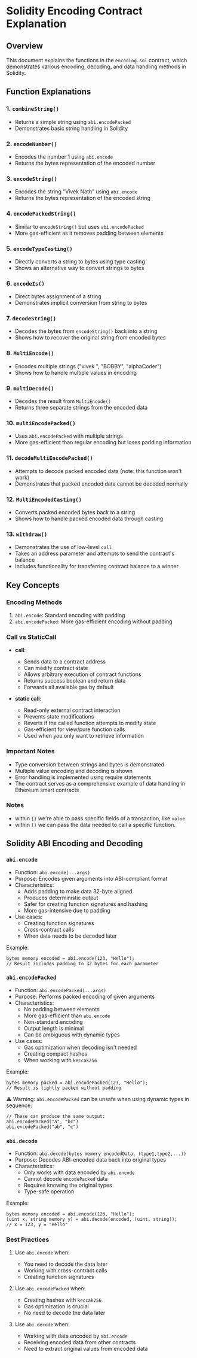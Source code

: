 # Solidity Encoding Contract Explanation

## Overview

This document explains the functions in the `encoding.sol` contract, which demonstrates various encoding, decoding, and data handling methods in Solidity.

## Function Explanations

### 1. `combineString()`

- Returns a simple string using `abi.encodePacked`
- Demonstrates basic string handling in Solidity

### 2. `encodeNumber()`

- Encodes the number 1 using `abi.encode`
- Returns the bytes representation of the encoded number

### 3. `encodeString()`

- Encodes the string "Vivek Nath" using `abi.encode`
- Returns the bytes representation of the encoded string

### 4. `encodePackedString()`

- Similar to `encodeString()` but uses `abi.encodePacked`
- More gas-efficient as it removes padding between elements

### 5. `encodeTypeCasting()`

- Directly converts a string to bytes using type casting
- Shows an alternative way to convert strings to bytes

### 6. `encodeIs()`

- Direct bytes assignment of a string
- Demonstrates implicit conversion from string to bytes

### 7. `decodeString()`

- Decodes the bytes from `encodeString()` back into a string
- Shows how to recover the original string from encoded bytes

### 8. `MultiEncode()`

- Encodes multiple strings ("vivek ", "BOBBY", "alphaCoder")
- Shows how to handle multiple values in encoding

### 9. `multiDecode()`

- Decodes the result from `MultiEncode()`
- Returns three separate strings from the encoded data

### 10. `multiEncodePacked()`

- Uses `abi.encodePacked` with multiple strings
- More gas-efficient than regular encoding but loses padding information

### 11. `decodeMultiEncodePacked()`

- Attempts to decode packed encoded data (note: this function won't work)
- Demonstrates that packed encoded data cannot be decoded normally

### 12. `MultiEncodedCasting()`

- Converts packed encoded bytes back to a string
- Shows how to handle packed encoded data through casting

### 13. `withdraw()`

- Demonstrates the use of low-level `call`
- Takes an address parameter and attempts to send the contract's balance
- Includes functionality for transferring contract balance to a winner

## Key Concepts

### Encoding Methods

1. `abi.encode`: Standard encoding with padding
2. `abi.encodePacked`: More gas-efficient encoding without padding

### Call vs StaticCall

- **call**:

  - Sends data to a contract address
  - Can modify contract state
  - Allows arbitrary execution of contract functions
  - Returns success boolean and return data
  - Forwards all available gas by default

- **static call**:
  - Read-only external contract interaction
  - Prevents state modifications
  - Reverts if the called function attempts to modify state
  - Gas-efficient for view/pure function calls
  - Used when you only want to retrieve information

### Important Notes

- Type conversion between strings and bytes is demonstrated
- Multiple value encoding and decoding is shown
- Error handling is implemented using require statements
- The contract serves as a comprehensive example of data handling in Ethereum smart contracts

### Notes

- within `{}` we're able to pass specific fields of a transaction, like `value`
- within `()` we can pass the data needed to call a specific function.

## Solidity ABI Encoding and Decoding

### `abi.encode`

- Function: `abi.encode(...args)`
- Purpose: Encodes given arguments into ABI-compliant format
- Characteristics:
  - Adds padding to make data 32-byte aligned
  - Produces deterministic output
  - Safer for creating function signatures and hashing
  - More gas-intensive due to padding
- Use cases:
  - Creating function signatures
  - Cross-contract calls
  - When data needs to be decoded later

Example:

```solidity
bytes memory encoded = abi.encode(123, "Hello");
// Result includes padding to 32 bytes for each parameter
```

### `abi.encodePacked`

- Function: `abi.encodePacked(...args)`
- Purpose: Performs packed encoding of given arguments
- Characteristics:
  - No padding between elements
  - More gas-efficient than `abi.encode`
  - Non-standard encoding
  - Output length is minimal
  - Can be ambiguous with dynamic types
- Use cases:
  - Gas optimization when decoding isn't needed
  - Creating compact hashes
  - When working with `keccak256`

Example:

```solidity
bytes memory packed = abi.encodePacked(123, "Hello");
// Result is tightly packed without padding
```

⚠️ Warning: `abi.encodePacked` can be unsafe when using dynamic types in sequence:

```solidity
// These can produce the same output:
abi.encodePacked("a", "bc")
abi.encodePacked("ab", "c")
```

### `abi.decode`

- Function: `abi.decode(bytes memory encodedData, (type1,type2,...))`
- Purpose: Decodes ABI-encoded data back into original types
- Characteristics:
  - Only works with data encoded by `abi.encode`
  - Cannot decode `encodePacked` data
  - Requires knowing the original types
  - Type-safe operation

Example:

```solidity
bytes memory encoded = abi.encode(123, "Hello");
(uint x, string memory y) = abi.decode(encoded, (uint, string));
// x = 123, y = "Hello"
```

### Best Practices

1. Use `abi.encode` when:

   - You need to decode the data later
   - Working with cross-contract calls
   - Creating function signatures

2. Use `abi.encodePacked` when:

   - Creating hashes with `keccak256`
   - Gas optimization is crucial
   - No need to decode the data later

3. Use `abi.decode` when:
   - Working with data encoded by `abi.encode`
   - Receiving encoded data from other contracts
   - Need to extract original values from encoded data
